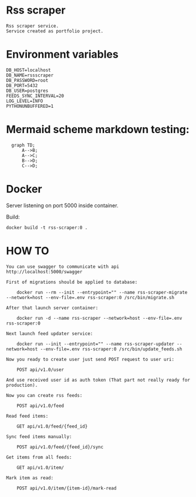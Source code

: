 # Rss scraper

    Rss scraper service.
    Service created as portfolio project.

# Environment variables

    DB_HOST=localhost
    DB_NAME=rssscraper
    DB_PASSWORD=root
    DB_PORT=5432
    DB_USER=postgres
    FEEDS_SYNC_INTERVAL=20
    LOG_LEVEL=INFO
    PYTHONUNBUFFERED=1

# Mermaid scheme markdown testing:

```mermaid
  graph TD;
      A-->B;
      A-->C;
      B-->D;
      C-->D;
```    

# Docker

Server listening on port 5000 inside container.

Build:

    docker build -t rss-scraper:0 .


    
# HOW TO

    You can use swagger to communicate with api http://localhost:5000/swagger
    
    First of migrations should be applied to database:

        docker run --rm --init --entrypoint="" --name rss-scraper-migrate --network=host --env-file=.env rss-scraper:0 /src/bin/migrate.sh

    After that launch server container:

        docker run -d --name rss-scraper --network=host --env-file=.env rss-scraper:0    

    Next launch feed updater service:

        docker run --init --entrypoint="" --name rss-scraper-updater --network=host --env-file=.env rss-scraper:0 /src/bin/update_feeds.sh
        
    Now you ready to create user just send POST request to user uri:
        
        POST api/v1.0/user
    
    And use received user id as auth token (That part not really ready for production).

    Now you can create rss feeds:

        POST api/v1.0/feed
        
    Read feed items:
        
        GET api/v1.0/feed/{feed_id}

    Sync feed items manually:
        
        POST api/v1.0/feed/{feed_id}/sync
        
    Get items from all feeds:
        
        GET api/v1.0/item/
    
    Mark item as read:
        
        POST api/v1.0/item/{item-id}/mark-read
    
    
    
    

    

    
